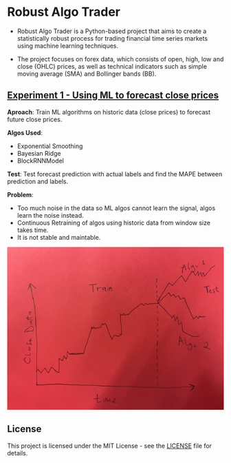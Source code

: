 # Robust Algo Trader

- Robust Algo Trader is a Python-based project that aims to create a statistically robust process for trading financial time series markets using machine learning techniques. 

- The project focuses on forex data, which consists of open, high, low and close (OHLC) prices, as well as technical indicators such as simple moving average (SMA) and Bollinger bands (BB).

## [Experiment 1 - Using ML to forecast close prices](https://github.com/EngineerDanny/robust_algo_trader/tree/main/forecast)
**Aproach**: Train ML algorithms on historic data (close prices) to forecast future close prices.

**Algos Used**: 
- Exponential Smoothing
- Bayesian Ridge
- BlockRNNModel

**Test**: Test forecast prediction with actual labels and find the MAPE between prediction and labels.

**Problem**: 
- Too much noise in the data so ML algos cannot learn the signal, algos learn the noise instead.
- Continuous Retraining of algos using historic data from window size takes time.
- It is not stable and maintable.

![exp1](https://github.com/EngineerDanny/robust_algo_trader/blob/main/assets/experiments/exp1.jpeg)


## License

This project is licensed under the MIT License - see the [LICENSE](LICENSE) file for details.
